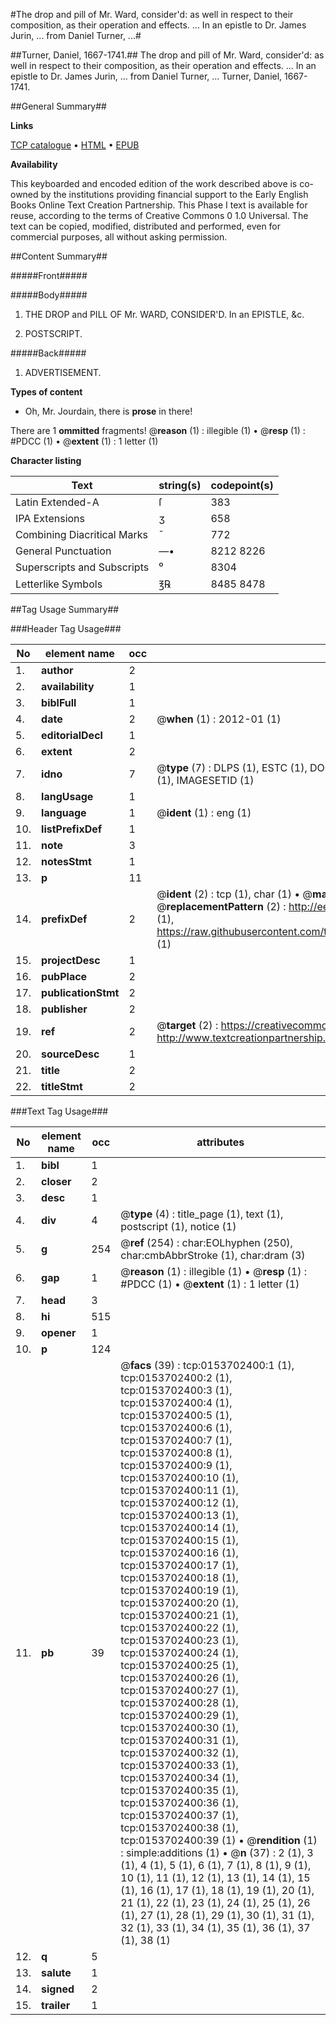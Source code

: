 #The drop and pill of Mr. Ward, consider'd: as well in respect to their composition, as their operation and effects. ... In an epistle to Dr. James Jurin, ... from Daniel Turner, ...#

##Turner, Daniel, 1667-1741.##
The drop and pill of Mr. Ward, consider'd: as well in respect to their composition, as their operation and effects. ... In an epistle to Dr. James Jurin, ... from Daniel Turner, ...
Turner, Daniel, 1667-1741.

##General Summary##

**Links**

[TCP catalogue](http://www.ota.ox.ac.uk/tcp/)  • 
[HTML](http://tei.it.ox.ac.uk/tcp/Texts-HTML/free/004/004803201.html)  • 
[EPUB](http://tei.it.ox.ac.uk/tcp/Texts-EPUB/free/004/004803201.epub)

**Availability**

This keyboarded and encoded edition of the
	       work described above is co-owned by the institutions
	       providing financial support to the Early English Books
	       Online Text Creation Partnership. This Phase I text is
	       available for reuse, according to the terms of Creative
	       Commons 0 1.0 Universal. The text can be copied,
	       modified, distributed and performed, even for
	       commercial purposes, all without asking permission.


##Content Summary##

#####Front#####

#####Body#####

1. THE DROP and PILL OF Mr. WARD, CONSIDER'D. In an EPISTLE, &c.

1. POSTSCRIPT.

#####Back#####

1. ADVERTISEMENT.

**Types of content**

  * Oh, Mr. Jourdain, there is **prose** in there!

There are 1 **ommitted** fragments! 
 @__reason__ (1) : illegible (1)  •  @__resp__ (1) : #PDCC (1)  •  @__extent__ (1) : 1 letter (1)

**Character listing**


|Text|string(s)|codepoint(s)|
|---|---|---|
|Latin Extended-A|ſ|383|
|IPA  Extensions|ʒ|658|
|Combining             Diacritical Marks|̄|772|
|General Punctuation|—•|8212 8226|
|Superscripts             and Subscripts|⁰|8304|
|Letterlike Symbols|℥℞|8485 8478|

##Tag Usage Summary##

###Header Tag Usage###

|No|element name|occ|attributes|
|---|---|---|---|
|1.|__author__|2||
|2.|__availability__|1||
|3.|__biblFull__|1||
|4.|__date__|2| @__when__ (1) : 2012-01 (1)|
|5.|__editorialDecl__|1||
|6.|__extent__|2||
|7.|__idno__|7| @__type__ (7) : DLPS (1), ESTC (1), DOCNO (1), TCP (1), GALEDOCNO (1), CONTENTSET (1), IMAGESETID (1)|
|8.|__langUsage__|1||
|9.|__language__|1| @__ident__ (1) : eng (1)|
|10.|__listPrefixDef__|1||
|11.|__note__|3||
|12.|__notesStmt__|1||
|13.|__p__|11||
|14.|__prefixDef__|2| @__ident__ (2) : tcp (1), char (1)  •  @__matchPattern__ (2) : ([0-9\-]+):([0-9IVX]+) (1), (.+) (1)  •  @__replacementPattern__ (2) : http://eebo.chadwyck.com/downloadtiff?vid=$1&page=$2 (1), https://raw.githubusercontent.com/textcreationpartnership/Texts/master/tcpchars.xml#$1 (1)|
|15.|__projectDesc__|1||
|16.|__pubPlace__|2||
|17.|__publicationStmt__|2||
|18.|__publisher__|2||
|19.|__ref__|2| @__target__ (2) : https://creativecommons.org/publicdomain/zero/1.0/ (1), http://www.textcreationpartnership.org/docs/. (1)|
|20.|__sourceDesc__|1||
|21.|__title__|2||
|22.|__titleStmt__|2||


###Text Tag Usage###

|No|element name|occ|attributes|
|---|---|---|---|
|1.|__bibl__|1||
|2.|__closer__|2||
|3.|__desc__|1||
|4.|__div__|4| @__type__ (4) : title_page (1), text (1), postscript (1), notice (1)|
|5.|__g__|254| @__ref__ (254) : char:EOLhyphen (250), char:cmbAbbrStroke (1), char:dram (3)|
|6.|__gap__|1| @__reason__ (1) : illegible (1)  •  @__resp__ (1) : #PDCC (1)  •  @__extent__ (1) : 1 letter (1)|
|7.|__head__|3||
|8.|__hi__|515||
|9.|__opener__|1||
|10.|__p__|124||
|11.|__pb__|39| @__facs__ (39) : tcp:0153702400:1 (1), tcp:0153702400:2 (1), tcp:0153702400:3 (1), tcp:0153702400:4 (1), tcp:0153702400:5 (1), tcp:0153702400:6 (1), tcp:0153702400:7 (1), tcp:0153702400:8 (1), tcp:0153702400:9 (1), tcp:0153702400:10 (1), tcp:0153702400:11 (1), tcp:0153702400:12 (1), tcp:0153702400:13 (1), tcp:0153702400:14 (1), tcp:0153702400:15 (1), tcp:0153702400:16 (1), tcp:0153702400:17 (1), tcp:0153702400:18 (1), tcp:0153702400:19 (1), tcp:0153702400:20 (1), tcp:0153702400:21 (1), tcp:0153702400:22 (1), tcp:0153702400:23 (1), tcp:0153702400:24 (1), tcp:0153702400:25 (1), tcp:0153702400:26 (1), tcp:0153702400:27 (1), tcp:0153702400:28 (1), tcp:0153702400:29 (1), tcp:0153702400:30 (1), tcp:0153702400:31 (1), tcp:0153702400:32 (1), tcp:0153702400:33 (1), tcp:0153702400:34 (1), tcp:0153702400:35 (1), tcp:0153702400:36 (1), tcp:0153702400:37 (1), tcp:0153702400:38 (1), tcp:0153702400:39 (1)  •  @__rendition__ (1) : simple:additions (1)  •  @__n__ (37) : 2 (1), 3 (1), 4 (1), 5 (1), 6 (1), 7 (1), 8 (1), 9 (1), 10 (1), 11 (1), 12 (1), 13 (1), 14 (1), 15 (1), 16 (1), 17 (1), 18 (1), 19 (1), 20 (1), 21 (1), 22 (1), 23 (1), 24 (1), 25 (1), 26 (1), 27 (1), 28 (1), 29 (1), 30 (1), 31 (1), 32 (1), 33 (1), 34 (1), 35 (1), 36 (1), 37 (1), 38 (1)|
|12.|__q__|5||
|13.|__salute__|1||
|14.|__signed__|2||
|15.|__trailer__|1||
